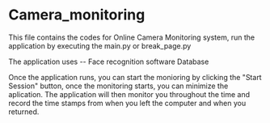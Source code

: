 # Camera_monitoring
This file contains the codes for Online Camera Monitoring system, run the application by executing the main.py or break_page.py

The application uses --
Face recognition software
Database

Once the application runs, you can start the monioring by clicking the "Start Session" button, once the monitoring starts, you can minimize the aplication.
The application will then monitor you throughout the time and record the time stamps from when you left the computer and when you returned.
